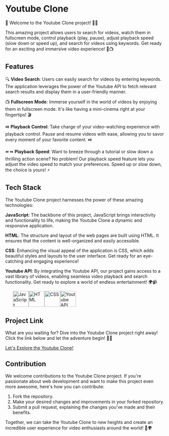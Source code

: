 # Youtube Clone

🚀 Welcome to the Youtube Clone project! 🎉🎥

This amazing project allows users to search for videos, watch them in fullscreen mode, control playback (play, pause), adjust playback speed (slow down or speed up), and search for videos using keywords. Get ready for an exciting and immersive video experience! 🌟📺

## Features

🔍 **Video Search**: Users can easily search for videos by entering keywords. The application leverages the power of the Youtube API to fetch relevant search results and display them in a user-friendly manner.

📺 **Fullscreen Mode**: Immerse yourself in the world of videos by enjoying them in fullscreen mode. It's like having a mini-cinema right at your fingertips! 🎬

⏯️ **Playback Control**: Take charge of your video-watching experience with playback control. Pause and resume videos with ease, allowing you to savor every moment of your favorite content. ⏯️

⏩⏪ **Playback Speed**: Want to breeze through a tutorial or slow down a thrilling action scene? No problem! Our playback speed feature lets you adjust the video speed to match your preferences. Speed up or slow down, the choice is yours! ⚡

## Tech Stack

The Youtube Clone project harnesses the power of these amazing technologies:

**JavaScript**: The backbone of this project, JavaScript brings interactivity and functionality to life, making the Youtube Clone a dynamic and responsive application.

**HTML**: The structure and layout of the web pages are built using HTML. It ensures that the content is well-organized and easily accessible.

**CSS**: Enhancing the visual appeal of the application is CSS, which adds beautiful styles and layouts to the user interface. Get ready for an eye-catching and engaging experience!

**Youtube API**: By integrating the Youtube API, our project gains access to a vast library of videos, enabling seamless video playback and search functionality. Get ready to explore a world of endless entertainment! 🌍📹


<ul style="list-style-type:none; display:flex;">
  <li><img src="https://cdn.iconscout.com/icon/free/png-256/javascript-2752148-2284965.png" alt="JavaScript" width="50" /></li>
  <li><img src="https://cdn.iconscout.com/icon/free/png-256/html-2752158-2284975.png" alt="HTML" width="50" /></li>
  <li><img src="https://cdn.iconscout.com/icon/free/png-256/css-118-569410.png" alt="CSS" width="50" /></li>
  <li><img src="https://cdn.iconscout.com/icon/free/png-256/youtube-2752096-2284943.png" alt="Youtube API" width="50" /></li>
</ul>

## Project Link

What are you waiting for? Dive into the Youtube Clone project right away! Click the link below and let the adventure begin! 🎉🔗

[Let's Explore the Youtube Clone!](https://genuine-sable-69c1a0.netlify.app/)

## Contribution

We welcome contributions to the Youtube Clone project. If you're passionate about web development and want to make this project even more awesome, here's how you can contribute:

1. Fork the repository.
2. Make your desired changes and improvements in your forked repository.
3. Submit a pull request, explaining the changes you've made and their benefits.

Together, we can take the Youtube Clone to new heights and create an incredible user experience for video enthusiasts around the world! 🌟🌍
